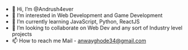- 👋 Hi, I’m @Andrush4ever
- 👀 I’m interested in Web Development and Game Development
- 🌱 I’m currently learning JavaScript, Python, ReactJS
- 💞️ I’m looking to collaborate on Web Dev and any sort of Industry level projects
- 📫 How to reach me Mail - anwayghode34@gmail.com
<!---
Andrush4ever/Andrush4ever is a ✨ special ✨ repository because its `README.md` (this file) appears on your GitHub profile.
You can click the Preview link to take a look at your changes.
--->
